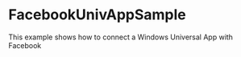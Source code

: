 FacebookUnivAppSample
=====================

This example shows how to connect a Windows Universal App with Facebook
